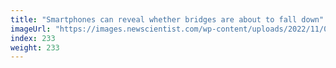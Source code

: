```yaml
---
title: "Smartphones can reveal whether bridges are about to fall down"
imageUrl: "https://images.newscientist.com/wp-content/uploads/2022/11/03153321/SEI_132086736.jpg?width=600"
index: 233
weight: 233
---
```

